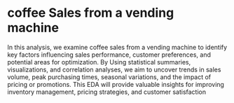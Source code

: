 # coffee Sales from a vending machine
In this analysis, we examine coffee sales from a vending machine to identify key factors influencing sales performance, customer preferences, and potential areas for optimization. By Using statistical summaries, visualizations, and correlation analyses, we aim to uncover trends in sales volume, peak purchasing times, seasonal variations, and the impact of pricing or promotions. This EDA will provide valuable insights for improving inventory management, pricing strategies, and customer satisfaction
